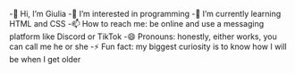 -👋 Hi, I’m Giulia
-👀 I’m interested in programming
-🌱 I’m currently learning HTML and CSS
-📫 How to reach me: be online and use a messaging platform like Discord or TikTok
-😄 Pronouns: honestly, either works, you can call me he or she
-⚡ Fun fact: my biggest curiosity is to know how I will be when I get older

<!---
ttrauma-yabujin/ttrauma-yabujin is a ✨ special ✨ repository because its `README.md` (this file) appears on your GitHub profile.
You can click the Preview link to take a look at your changes.
--->
